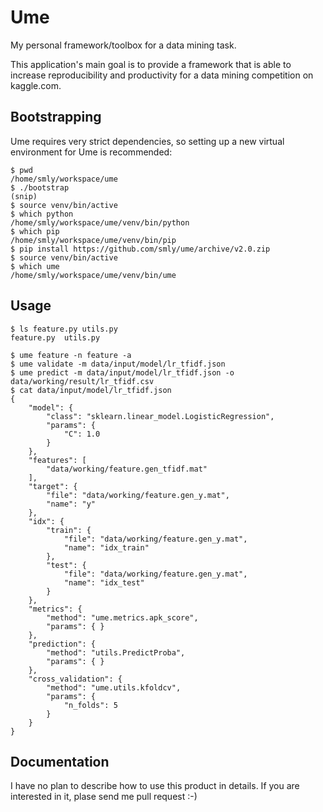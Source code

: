 Ume
===

My personal framework/toolbox for a data mining task.

This application's main goal is to provide a framework that is able to increase
reproducibility and productivity for a data mining competition on kaggle.com.

Bootstrapping
-------------

Ume requires very strict dependencies, so setting up a new virtual environment for Ume is recommended:

```
$ pwd
/home/smly/workspace/ume
$ ./bootstrap
(snip)
$ source venv/bin/active
$ which python
/home/smly/workspace/ume/venv/bin/python
$ which pip
/home/smly/workspace/ume/venv/bin/pip
$ pip install https://github.com/smly/ume/archive/v2.0.zip
$ source venv/bin/active
$ which ume
/home/smly/workspace/ume/venv/bin/ume
```

Usage
-----

```
$ ls feature.py utils.py
feature.py  utils.py

$ ume feature -n feature -a
$ ume validate -m data/input/model/lr_tfidf.json
$ ume predict -m data/input/model/lr_tfidf.json -o data/working/result/lr_tfidf.csv
$ cat data/input/model/lr_tfidf.json
{
    "model": {
        "class": "sklearn.linear_model.LogisticRegression",
        "params": {
            "C": 1.0
        }
    },
    "features": [
        "data/working/feature.gen_tfidf.mat"
    ],
    "target": {
        "file": "data/working/feature.gen_y.mat",
        "name": "y"
    },
    "idx": {
        "train": {
            "file": "data/working/feature.gen_y.mat",
            "name": "idx_train"
        },
        "test": {
            "file": "data/working/feature.gen_y.mat",
            "name": "idx_test"
        }
    },
    "metrics": {
        "method": "ume.metrics.apk_score",
        "params": { }
    },
    "prediction": {
        "method": "utils.PredictProba",
        "params": { }
    },
    "cross_validation": {
        "method": "ume.utils.kfoldcv",
        "params": {
            "n_folds": 5
        }
    }
}
```

Documentation
-------------

I have no plan to describe how to use this product in details.
If you are interested in it, plase send me pull request :-)
